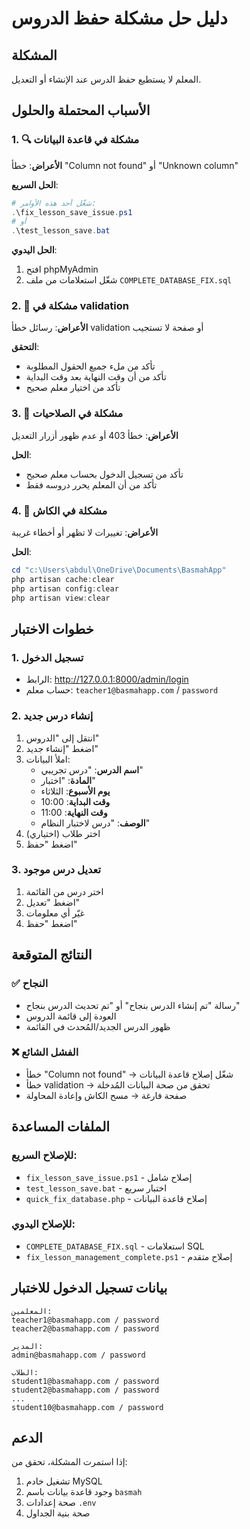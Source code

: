 # دليل حل مشكلة حفظ الدروس

## المشكلة
المعلم لا يستطيع حفظ الدرس عند الإنشاء أو التعديل.

## الأسباب المحتملة والحلول

### 1. 🔍 مشكلة في قاعدة البيانات
**الأعراض**: خطأ "Column not found" أو "Unknown column"

**الحل السريع**:
```powershell
# شغّل أحد هذه الأوامر:
.\fix_lesson_save_issue.ps1
# أو
.\test_lesson_save.bat
```

**الحل اليدوي**:
1. افتح phpMyAdmin
2. شغّل استعلامات من ملف `COMPLETE_DATABASE_FIX.sql`

### 2. 📝 مشكلة في validation
**الأعراض**: رسائل خطأ validation أو صفحة لا تستجيب

**التحقق**:
- تأكد من ملء جميع الحقول المطلوبة
- تأكد من أن وقت النهاية بعد وقت البداية
- تأكد من اختيار معلم صحيح

### 3. 🔐 مشكلة في الصلاحيات
**الأعراض**: خطأ 403 أو عدم ظهور أزرار التعديل

**الحل**:
- تأكد من تسجيل الدخول بحساب معلم صحيح
- تأكد من أن المعلم يحرر دروسه فقط

### 4. 💾 مشكلة في الكاش
**الأعراض**: تغييرات لا تظهر أو أخطاء غريبة

**الحل**:
```powershell
cd "c:\Users\abdul\OneDrive\Documents\BasmahApp"
php artisan cache:clear
php artisan config:clear
php artisan view:clear
```

## خطوات الاختبار

### 1. تسجيل الدخول
- الرابط: http://127.0.0.1:8000/admin/login
- حساب معلم: `teacher1@basmahapp.com` / `password`

### 2. إنشاء درس جديد
1. انتقل إلى "الدروس"
2. اضغط "إنشاء جديد"
3. املأ البيانات:
   - **اسم الدرس**: "درس تجريبي"
   - **المادة**: "اختبار"
   - **يوم الأسبوع**: الثلاثاء
   - **وقت البداية**: 10:00
   - **وقت النهاية**: 11:00
   - **الوصف**: "درس لاختبار النظام"
4. اختر طلاب (اختياري)
5. اضغط "حفظ"

### 3. تعديل درس موجود
1. اختر درس من القائمة
2. اضغط "تعديل"
3. غيّر أي معلومات
4. اضغط "حفظ"

## النتائج المتوقعة

### ✅ النجاح
- رسالة "تم إنشاء الدرس بنجاح" أو "تم تحديث الدرس بنجاح"
- العودة إلى قائمة الدروس
- ظهور الدرس الجديد/المُحدث في القائمة

### ❌ الفشل الشائع
- خطأ "Column not found" → شغّل إصلاح قاعدة البيانات
- خطأ validation → تحقق من صحة البيانات المُدخلة
- صفحة فارغة → مسح الكاش وإعادة المحاولة

## الملفات المساعدة

### للإصلاح السريع:
- `fix_lesson_save_issue.ps1` - إصلاح شامل
- `test_lesson_save.bat` - اختبار سريع
- `quick_fix_database.php` - إصلاح قاعدة البيانات

### للإصلاح اليدوي:
- `COMPLETE_DATABASE_FIX.sql` - استعلامات SQL
- `fix_lesson_management_complete.ps1` - إصلاح متقدم

## بيانات تسجيل الدخول للاختبار

```
المعلمين:
teacher1@basmahapp.com / password
teacher2@basmahapp.com / password

المدير:
admin@basmahapp.com / password

الطلاب:
student1@basmahapp.com / password
student2@basmahapp.com / password
...
student10@basmahapp.com / password
```

## الدعم
إذا استمرت المشكلة، تحقق من:
1. تشغيل خادم MySQL
2. وجود قاعدة بيانات باسم `basmah`
3. صحة إعدادات `.env`
4. صحة بنية الجداول
